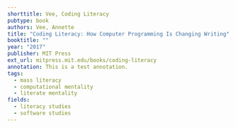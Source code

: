 ```yaml
---
shorttitle: Vee, Coding Literacy
pubtype: book
authors: Vee, Annette
title: "Coding Literacy: How Computer Programming Is Changing Writing"
booktitle: ""
year: "2017"
publisher: MIT Press
ext_url: mitpress.mit.edu/books/coding-literacy
annotation: This is a test annotation.
tags:
  - mass literacy
  - computational mentality
  - literate mentality
fields:
  - literacy studies
  - software studies
---
```

